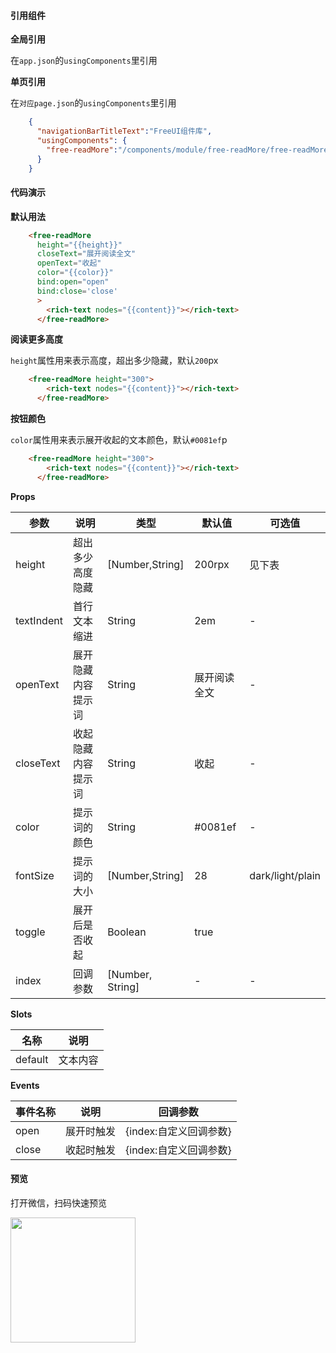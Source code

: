 #### 引用组件

**全局引用**

在`app.json`的`usingComponents`里引用

**单页引用**

在`对应page.json`的`usingComponents`里引用
```json
	{
	  "navigationBarTitleText":"FreeUI组件库",
	  "usingComponents": {
		"free-readMore":"/components/module/free-readMore/free-readMore"
	  }
	}
```

#### 代码演示

**默认用法**

```html
	<free-readMore
	  height="{{height}}"
	  closeText="展开阅读全文"
	  openText="收起"
	  color="{{color}}"
	  bind:open="open"
	  bind:close='close'
	  >
	    <rich-text nodes="{{content}}"></rich-text>
	  </free-readMore>
```

**阅读更多高度**

`height`属性用来表示高度，超出多少隐藏，默认`200`px
```html
	<free-readMore height="300">
	    <rich-text nodes="{{content}}"></rich-text>
	  </free-readMore>
```

**按钮颜色**

`color`属性用来表示展开收起的文本颜色，默认`#0081ef`p
```html
	<free-readMore height="300">
	    <rich-text nodes="{{content}}"></rich-text>
	  </free-readMore>
```


**Props**

| 参数     | 说明                                                   | 类型          | 默认值      | 可选值 |
| -------- | ------------------------------------------------------ | ------------- | ----------- | ------ |
| height   | 超出多少高度隐藏                                               | [Number,String]        | 200rpx      | 见下表      |
| textIndent      | 首行文本缩进                                           | String        | 2em           | -      |
| openText   |  展开隐藏内容提示词                | String         | 展开阅读全文          | -      |
| closeText     | 收起隐藏内容提示词                                   | String        | 收起 | - |
| color    | 提示词的颜色                                              | String        | #0081ef      | -      |
| fontSize   | 提示词的大小| [Number,String]        | 28      | dark/light/plain      |
| toggle   | 展开后是否收起                                               | Boolean        | true     |      |
| index   | 回调参数                                               | [Number, String]        | -      | -      |

**Slots**

| 名称     | 说明                                                   |
| -------- | ------------------------------------------------------ | 
| default      | 文本内容                          |             

**Events**

| 事件名称     | 说明                                                   | 回调参数      |
| -------- | ------------------------------------------------------ | ------------- |
| open      | 展开时触发                          | {index:自定义回调参数} |  
| close      | 收起时触发                          | {index:自定义回调参数}  |  

#### 预览

打开微信，扫码快速预览

<div align="left"><image src="https://z3.ax1x.com/2021/06/01/2nN0yt.jpg" width="200" height="200"> </image></div>

